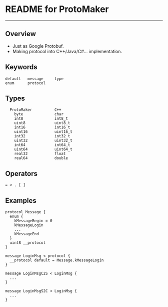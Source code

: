 # **README for ProtoMaker** #
***


## **Overview** ##
 * Just as Google Protobuf. 
 * Making protocol into C++/Java/C#... implementation.


## **Keywords** ##
    default   message     type
    enum      protocol   


## **Types** ##
      ProtoMaker          C++
        byte              char
        int8              int8_t
        uint8             uint8_t
        int16             int16_t
        uint16            uint16_t
        int32             int32_t
        uint32            uint32_t
        int64             int64_t
        uint64            uint64_t
        real32            float
        real64            double


## **Operators** ##
    = < . [ ]


## **Examples** ##
    protocol Message {
      enum {
        kMessageBegin = 0
        kMessageLogin
        ...
        kMessageEnd
      }
      uint8 __protocol 
    }

    message LoginMsg < protocol {
      __protocol default = Message.kMessageLogin
    }

    message LoginMsgC2S < LoginMsg {
      ...
    }

    message LoginMsgS2C < LoginMsg {
      ...
    }
